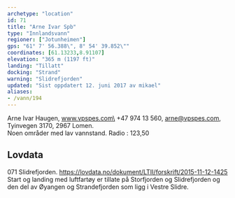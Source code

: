 ```yaml
---
archetype: "location"
id: 71
title: "Arne Ivar Spb"
type: "Innlandsvann"
regioner: ["Jotunheimen"]
gps: "61° 7' 56.388\", 8° 54' 39.852\""
coordinates: [61.13233,8.91107]
elevation: "365 m (1197 ft)"
landing: "Tillatt"
docking: "Strand"
warning: "Slidrefjorden"
updated: "Sist oppdatert 12. juni 2017 av mikael"
aliases:
- /vann/194
---
```


Arne Ivar Haugen, www.vpspes.com\
+47 974 13 560, arne@vpspes.com, Tyinvegen 3170, 2967 Lomen.\
Noen områder med lav vannstand. Radio : 123,50

## Lovdata

071 Slidrefjorden. https://lovdata.no/dokument/LTII/forskrift/2015-11-12-1425 Start og landing med luftfartøy er tillate på Storfjorden og Slidrefjorden og den del av Øyangen og Strandefjorden som ligg i Vestre Slidre.
